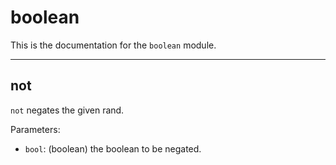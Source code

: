# boolean
This is the documentation for the `boolean` module.

---
## not

`not` negates the given rand.

Parameters:
* `bool`: (boolean) the boolean to be negated.

